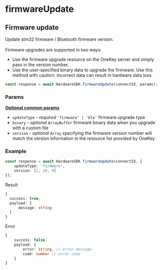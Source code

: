 # firmwareUpdate

## Firmware update

Update stm32 firmware / Bluetooth firmware version.\
\
Firmware upgrades are supported in two ways:

* Use the firmware upgrade resource on the OneKey server and simply pass in the version number.&#x20;
* Use the user-specified binary data to upgrade the firmware. Use this method with caution; incorrect data can result in hardware data loss.

```typescript
const response = await HardwareSDK.firmwareUpdate(connectId, params);
```

### Params

[**Optional common params**](../common-params.md)

* `updateType` - _required_ `'firmware' | 'ble'` firmware upgrade type
* `binary` - _optional_ `ArrayBuffer` firmware binary data when you upgrade with a custom file
* `version` - _optional_ `Array` specifying the firmware version number will match the version information in the resource list provided by OneKey

### Example

```typescript
const response = await HardwareSDK.firmwareUpdate(connectId, {
    updateType: 'firmware',
    version: [2, 10, 0]
});
```

Result

```typescript
{
  success: true,
  payload: {
      message: string
  }
}
```

Error

```typescript
{
    success: false,
    payload: {
        error: string, // error message
        code: number // error code
    }
}
```
